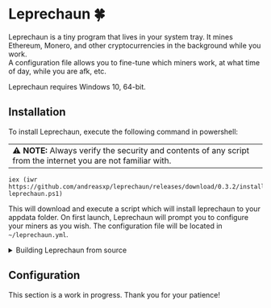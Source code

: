 # Leprechaun 🍀
Leprechaun is a tiny program that lives in your system tray. It mines Ethereum, Monero, and other cryptocurrencies in the background while you work.  
A configuration file allows you to fine-tune which miners work, at what time of day, while you are afk, etc.

Leprechaun requires Windows 10, 64-bit.

## Installation
To install Leprechaun, execute the following command in powershell:

<table><tr><td>
⚠️ <b>NOTE:</b> Always verify the security and contents of any script from the internet you are not familiar with.
</td></tr></table>

```
iex (iwr https://github.com/andreasxp/leprechaun/releases/download/0.3.2/install-leprechaun.ps1)
```
This will download and execute a script which will install leprechaun to your appdata folder. On first launch, Leprechaun will prompt you to configure your miners as you wish.
The configuration file will be located in `~/leprechaun.yml`.

<details><summary>Building Leprechaun from source</summary><p>
  
Requirements: [python 3.9+](https://www.python.org/), [git](https://git-scm.com/)  
The following commands clone the repository to your PC and build the executable.
```
git clone https://github.com/andreasxp/leprechaun
cd leprechaun
python -m venv .venv
.venv/Scripts/Activate
pip install -e .
pyinstaller freeze.spec
deactivate
```
The executable will be in the `dist` folder. To launch it at startup, create a scheduled task that launches it at user logon with administrative privileges.
  
</p></details>

## Configuration
This section is a work in progress. Thank you for your patience!
